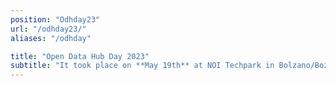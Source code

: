 ```yaml
---
position: "Odhday23"
url: "/odhday23/"
aliases: "/odhday"

title: "Open Data Hub Day 2023"
subtitle: "It took place on **May 19th** at NOI Techpark in Bolzano/Bozen, Italy. The third edition of the Open Data Hub Day was about best practices to help understand and get the most out of the world of data. Open Data is an increasingly important subject for those who work in business and research. We delved into it with several **experts** and representatives from **leading companies** along with NOI’s scientific partners."
---
```

